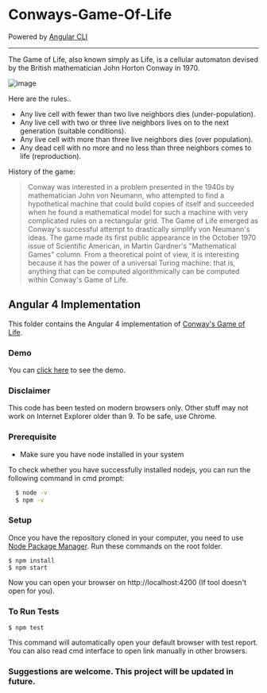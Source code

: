 # Conways-Game-Of-Life

Powered by [Angular CLI](https://cli.angular.io/)

---
The Game of Life, also known simply as Life, is a cellular automaton devised by the British mathematician John Horton Conway in 1970.

![image](https://upload.wikimedia.org/wikipedia/commons/9/95/Game_of_life_blinker.gif)

Here are the rules..

- Any live cell with fewer than two live neighbors dies (under-population).
- Any live cell with two or three live neighbors lives on to the next generation (suitable conditions).
- Any live cell with more than three live neighbors dies (over population).
- Any dead cell with no more and no less than three neighbors comes to life (reproduction).

History of the game:

> Conway was interested in a problem presented in the 1940s by mathematician John von Neumann, who attempted to find a hypothetical machine that could build copies of itself and succeeded when he found a mathematical model for such a machine with very complicated rules on a rectangular grid. The Game of Life emerged as Conway's successful attempt to drastically simplify von Neumann's ideas. The game made its first public appearance in the October 1970 issue of Scientific American, in Martin Gardner's "Mathematical Games" column. From a theoretical point of view, it is interesting because it has the power of a universal Turing machine: that is, anything that can be computed algorithmically can be computed within Conway's Game of Life.

## Angular 4 Implementation

This folder contains the Angular 4 implementation of [Conway's Game of Life](http://en.wikipedia.org/wiki/Conway's_Game_of_Life).

### Demo

You can <a href="http://conways-gol.herokuapp.com" target="_blank">click here</a> to see the demo.

### Disclaimer

This code has been tested on modern browsers only. Other stuff may not work on Internet Explorer older than 9. To be safe, use Chrome.

### Prerequisite

- Make sure you have node installed in your system

To check whether you have successfully installed nodejs, you can run the following command in cmd prompt:

```cmd
  $ node -v
  $ npm -v
```

### Setup

Once you have the repository cloned in your computer, you need to use [Node Package Manager](https://npmjs.org/).
Run these commands on the root folder.

	$ npm install
	$ npm start
	
Now you can open your browser on http://localhost:4200 (If tool doesn't open for you).

### To Run Tests

	$ npm test

This command will automatically open your default browser with test report. You can also read cmd interface to open link manually in other browsers.

### Suggestions are welcome. This project will be updated in future.
